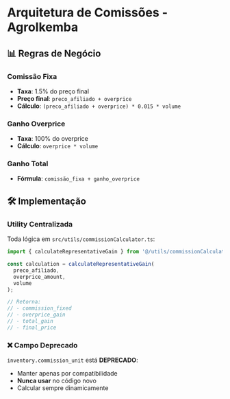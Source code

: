 # Arquitetura de Comissões - AgroIkemba

## 📊 Regras de Negócio

### Comissão Fixa
- **Taxa**: 1.5% do preço final
- **Preço final**: `preco_afiliado + overprice`
- **Cálculo**: `(preco_afiliado + overprice) * 0.015 * volume`

### Ganho Overprice
- **Taxa**: 100% do overprice
- **Cálculo**: `overprice * volume`

### Ganho Total
- **Fórmula**: `comissão_fixa + ganho_overprice`

## 🛠️ Implementação

### Utility Centralizada
Toda lógica em `src/utils/commissionCalculator.ts`:

```typescript
import { calculateRepresentativeGain } from '@/utils/commissionCalculator';

const calculation = calculateRepresentativeGain(
  preco_afiliado,
  overprice_amount,
  volume
);

// Retorna:
// - commission_fixed
// - overprice_gain
// - total_gain
// - final_price
```

### ❌ Campo Deprecado
`inventory.commission_unit` está **DEPRECADO**:
- Manter apenas por compatibilidade
- **Nunca usar** no código novo
- Calcular sempre dinamicamente
